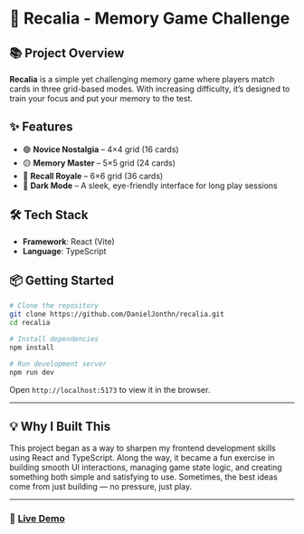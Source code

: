# 🧠 Recalia - Memory Game Challenge

## 📚 Project Overview

**Recalia** is a simple yet challenging memory game where players match cards in three grid-based modes. With increasing difficulty, it’s designed to train your focus and put your memory to the test.

## ✨ Features

- 🟢 **Novice Nostalgia** – 4×4 grid (16 cards)
- 🟡 **Memory Master** – 5×5 grid (24 cards)
- 🔴 **Recall Royale** – 6×6 grid (36 cards)
- 🌙 **Dark Mode** – A sleek, eye-friendly interface for long play sessions

## 🛠️ Tech Stack

- **Framework**: React (Vite)
- **Language**: TypeScript

## 📦 Getting Started

```bash
# Clone the repository
git clone https://github.com/DanielJonthn/recalia.git
cd recalia

# Install dependencies
npm install

# Run development server
npm run dev

```

Open `http://localhost:5173` to view it in the browser.

---

## 💡 Why I Built This

This project began as a way to sharpen my frontend development skills using React and TypeScript. Along the way, it became a fun exercise in building smooth UI interactions, managing game state logic, and creating something both simple and satisfying to use. Sometimes, the best ideas come from just building — no pressure, just play.

---

### 🔗 [Live Demo](https://recalia.vercel.app/)

